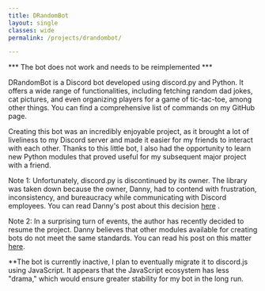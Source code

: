 ```yaml
---
title: DRandomBot
layout: single
classes: wide
permalink: /projects/drandombot/

---
```


*** The bot does not work and needs to be reimplemented ***

DRandomBot is a Discord bot developed using discord.py and Python. It offers a wide range of functionalities, including fetching random dad jokes, cat pictures, and even organizing players for a game of tic-tac-toe, among other things. You can find a comprehensive list of commands on my GitHub page.

Creating this bot was an incredibly enjoyable project, as it brought a lot of liveliness to my Discord server and made it easier for my friends to interact with each other. Thanks to this little bot, I also had the opportunity to learn new Python modules that proved useful for my subsequent major project with a friend.

Note 1: Unfortunately, discord.py is discontinued by its owner. The library was taken down because the owner, Danny, had to contend with frustration, inconsistency, and bureaucracy while communicating with Discord employees. You can read Danny's post about this decision  <a href="https://gist.github.com/Rapptz/4a2f62751b9600a31a0d3c78100287f1"> here</a> .

Note 2: In a surprising turn of events, the author has recently decided to resume the project. Danny believes that other modules available for creating bots do not meet the same standards. You can read his post on this matter <a href="https://gist.github.com/Rapptz/c4324f17a80c94776832430007ad40e6">here</a>.

**The bot is currently inactive, I plan to eventually migrate it to discord.js using JavaScript. It appears that the JavaScript ecosystem has less "drama," which would ensure greater stability for my bot in the long run.
